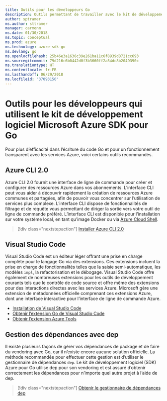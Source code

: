 ```yaml
---
title: Outils pour les développeurs Go
description: Outils permettant de travailler avec le kit de développement logiciel Microsoft Azure SDK pour Go et les services Azure
author: sptramer
ms.author: sttramer
manager: carmonm
ms.date: 01/30/2018
ms.topic: conceptual
ms.prod: azure
ms.technology: azure-sdk-go
ms.devlang: go
ms.openlocfilehash: 25b46e3a1636c39e261ba11c6f8939d8721cc693
ms.sourcegitcommit: 79d216c6b0442d0f3b3660ff2a34dc8b2049390c
ms.translationtype: HT
ms.contentlocale: fr-FR
ms.lasthandoff: 06/29/2018
ms.locfileid: "37093156"
---
```

# <a name="tools-for-developers-using-the-azure-sdk-for-go"></a>Outils pour les développeurs qui utilisent le kit de développement logiciel Microsoft Azure SDK pour Go

Pour plus d’efficacité dans l’écriture du code Go et pour un fonctionnement transparent avec les services Azure, voici certains outils recommandés.

## <a name="azure-cli-20"></a>Azure CLI 2.0

Azure CLI 2.0 fournit une interface de ligne de commande pour créer et configurer des ressources Azure dans vos abonnements. L’interface CLI peut vous aider à découvrir rapidement la création de ressources Azure communes et partagées, afin de pouvoir vous concentrer sur l’utilisation de services plus complexe. L’interface CLI dispose de fonctionnalités de filtrage et de requête vous permettant de diriger la sortie vers votre outil de ligne de commande préféré. L’interface CLI est disponible pour l’installation sur votre système local, en tant qu’image Docker ou via [Azure Cloud Shell](https://docs.microsoft.com/en-us/azure/cloud-shell/overview).

> [!div class="nextstepaction"]
> [Installer Azure CLI 2.0](/cli/azure/install-azure-cli)

## <a name="visual-studio-code"></a>Visual Studio Code

Visual Studio Code est un éditeur léger offrant une prise en charge complète pour le langage Go via des extensions. Ces extensions incluent la prise en charge de fonctionnalités telles que la saisie semi-automatique, les modèles `impl`, la refactorisation et le débogage. Visual Studio Code offre également de nombreuses extensions pour les outils de développement courants tels que le contrôle de code source et offre même des extensions pour des interactions directes avec les services Azure. Microsoft gère une extension de métadonnées officielle comprenant ces extensions Azure, dont une interface interactive pour l’interface de ligne de commande Azure.

* [Installation de Visual Studio Code](https://code.visualstudio.com/Download)
* [Obtenir l’extension Go de Visual Studio Code](https://code.visualstudio.com/docs/languages/go)
* [Obtenir l’extension Azure Tools](https://marketplace.visualstudio.com/items?itemName=ms-vscode.vscode-azureextensionpack)

## <a name="dependency-management-with-dep"></a>Gestion des dépendances avec dep

Il existe plusieurs façons de gérer vos dépendances de package et de faire du vendoring avec Go, car il n’existe encore aucune solution officielle. La méthode recommandée pour effectuer cette gestion est d’utiliser le gestionnaire de dépendances `dep`. Le kit de développement logiciel (SDK) Azure pour Go utilise dep pour son vendoring et est assuré d’obtenir correctement les dépendances pour n’importe quel autre projet à l’aide de dep.

> [!div class="nextstepaction"]
> [Obtenir le gestionnaire de dépendances dep](https://github.com/golang/dep)

